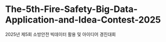 # The-5th-Fire-Safety-Big-Data-Application-and-Idea-Contest-2025
2025년 제5회 소방안전 빅데이터 활용 및 아이디어 경진대회
